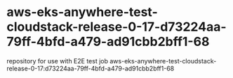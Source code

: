 # aws-eks-anywhere-test-cloudstack-release-0-17-d73224aa-79ff-4bfd-a479-ad91cbb2bff1-68
repository for use with E2E test job aws-eks-anywhere-test-cloudstack-release-0-17:d73224aa-79ff-4bfd-a479-ad91cbb2bff1-68
